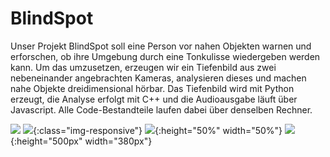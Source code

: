 # BlindSpot

Unser Projekt BlindSpot soll eine Person vor nahen Objekten warnen und erforschen, ob ihre Umgebung durch eine Tonkulisse wiedergeben werden kann. Um das umzusetzen, erzeugen wir ein Tiefenbild aus zwei nebeneinander angebrachten Kameras, analysieren dieses und machen nahe Objekte dreidimensional hörbar.
Das Tiefenbild wird mit Python erzeugt, die Analyse erfolgt mit C++ und die Audioausgabe läuft über Javascript. Alle Code-Bestandteile laufen dabei über denselben Rechner.

![](https://github.com/NanaMuffin/BlindSpot/blob/master/posterBlindSpot.jpg=250x300)
![](https://github.com/NanaMuffin/BlindSpot/blob/master/posterBlindSpot.jpg){:class="img-responsive"}
![](https://github.com/NanaMuffin/BlindSpot/blob/master/posterBlindSpot.jpg){:height="50%" width="50%"}
![](https://github.com/NanaMuffin/BlindSpot/blob/master/posterBlindSpot.jpg){:height="500px" width="380px"}
